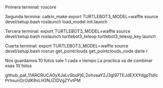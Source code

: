 Primera terminal:
roscore

Segunda termina:
catkin_make
export TURTLEBOT3_MODEL=waffle
source devel/setup.bash
roslaunch load_model init.launch 

Tercera terminal: 
export TURTLEBOT3_MODEL=waffle
source devel/setup.bash
roslaunch turtlebot3_teleop turtlebot3_teleop_key.launch

Cuarta terminal:
export TURTLEBOT3_MODEL=waffle
source devel/setup.bash
rosrun get_pointclouds get_pointclouds_node
darle r

Nos guardamos 10 fotos
sale 1 cada x tiempo
La practica va de combinar esas 10 fotos 

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
